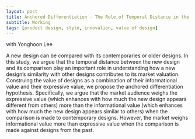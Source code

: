 ```yaml
---
layout: post
title: Anchored Differentiation - The Role of Temporal Distance in the Comparison and Evaluation of New Product Designs
subtitle: Working  
tags: [product design, style, innovation, value of design]
---
```

with Yonghoon Lee

A new design can be compared with its contemporaries or older designs. In this study, we argue that the temporal distance between the new design and its comparison play an important role in understanding how a new design’s similarity with other designs contributes to its market valuation. Construing the value of designs as a combination of their informational value and their expressive value, we propose the anchored differentiation hypothesis. Specifically, we argue that the market audience weighs the expressive value (which enhances with how much the new design appears different from others) more than the informational value (which enhances with how much the new design appears similar to others) when the comparison is made to contemporary designs. However, the market weighs informational value more than expressive value when the comparison is made against designs from the past.
